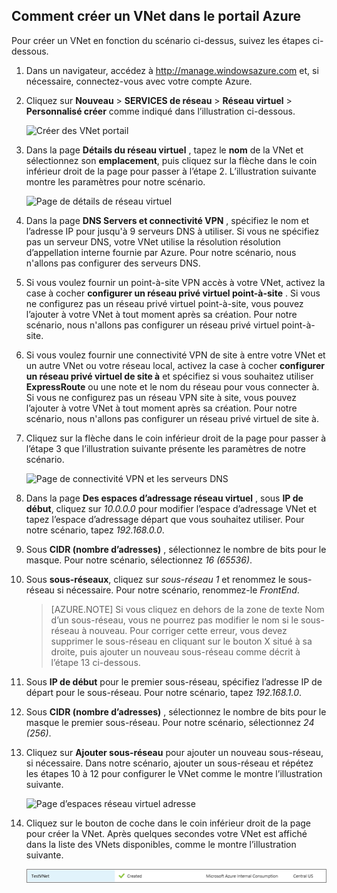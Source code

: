 ## <a name="how-to-create-a-vnet-in-the-azure-portal"></a>Comment créer un VNet dans le portail Azure

Pour créer un VNet en fonction du scénario ci-dessus, suivez les étapes ci-dessous.

1. Dans un navigateur, accédez à http://manage.windowsazure.com et, si nécessaire, connectez-vous avec votre compte Azure.
2. Cliquez sur **Nouveau** > **SERVICES de réseau** > **Réseau virtuel** > **Personnalisé créer** comme indiqué dans l’illustration ci-dessous.

    ![Créer des VNet portail](./media/virtual-networks-create-vnet-classic-portal-include/vnet-create-portal-figure1.gif)

3. Dans la page **Détails du réseau virtuel** , tapez le **nom** de la VNet et sélectionnez son **emplacement**, puis cliquez sur la flèche dans le coin inférieur droit de la page pour passer à l’étape 2. L’illustration suivante montre les paramètres pour notre scénario.

    ![Page de détails de réseau virtuel](./media/virtual-networks-create-vnet-classic-portal-include/vnet-create-portal-figure2.png)

4. Dans la page **DNS Servers et connectivité VPN** , spécifiez le nom et l’adresse IP pour jusqu'à 9 serveurs DNS à utiliser. Si vous ne spécifiez pas un serveur DNS, votre VNet utilise la résolution résolution d’appellation interne fournie par Azure. Pour notre scénario, nous n'allons pas configurer des serveurs DNS.
5. Si vous voulez fournir un point-à-site VPN accès à votre VNet, activez la case à cocher **configurer un réseau privé virtuel point-à-site** . Si vous ne configurez pas un réseau privé virtuel point-à-site, vous pouvez l’ajouter à votre VNet à tout moment après sa création. Pour notre scénario, nous n'allons pas configurer un réseau privé virtuel point-à-site.
6. Si vous voulez fournir une connectivité VPN de site à entre votre VNet et un autre VNet ou votre réseau local, activez la case à cocher **configurer un réseau privé virtuel de site à** et spécifiez si vous souhaitez utiliser **ExpressRoute** ou une note et le nom du réseau pour vous connecter à. Si vous ne configurez pas un réseau VPN site à site, vous pouvez l’ajouter à votre VNet à tout moment après sa création. Pour notre scénario, nous n'allons pas configurer un réseau privé virtuel de site à.
7. Cliquez sur la flèche dans le coin inférieur droit de la page pour passer à l’étape 3 que l’illustration suivante présente les paramètres de notre scénario.

    ![Page de connectivité VPN et les serveurs DNS](./media/virtual-networks-create-vnet-classic-portal-include/vnet-create-portal-figure3.png)

8. Dans la page **Des espaces d’adressage réseau virtuel** , sous **IP de début**, cliquez sur *10.0.0.0* pour modifier l’espace d’adressage VNet et tapez l’espace d’adressage départ que vous souhaitez utiliser. Pour notre scénario, tapez *192.168.0.0*. 
9. Sous **CIDR (nombre d’adresses)** , sélectionnez le nombre de bits pour le masque. Pour notre scénario, sélectionnez *16 (65536)*.
10. Sous **sous-réseaux**, cliquez sur *sous-réseau 1* et renommez le sous-réseau si nécessaire. Pour notre scénario, renommez-le *FrontEnd*.

    >[AZURE.NOTE] Si vous cliquez en dehors de la zone de texte Nom d’un sous-réseau, vous ne pourrez pas modifier le nom si le sous-réseau à nouveau. Pour corriger cette erreur, vous devez supprimer le sous-réseau en cliquant sur le bouton X situé à sa droite, puis ajouter un nouveau sous-réseau comme décrit à l’étape 13 ci-dessous.

11. Sous **IP de début** pour le premier sous-réseau, spécifiez l’adresse IP de départ pour le sous-réseau. Pour notre scénario, tapez *192.168.1.0*.
12. Sous **CIDR (nombre d’adresses)** , sélectionnez le nombre de bits pour le masque le premier sous-réseau. Pour notre scénario, sélectionnez *24 (256)*.
13. Cliquez sur **Ajouter sous-réseau** pour ajouter un nouveau sous-réseau, si nécessaire. Dans notre scénario, ajouter un sous-réseau et répétez les étapes 10 à 12 pour configurer le VNet comme le montre l’illustration suivante.

    ![Page d’espaces réseau virtuel adresse](./media/virtual-networks-create-vnet-classic-portal-include/vnet-create-portal-figure4.png)

14. Cliquez sur le bouton de coche dans le coin inférieur droit de la page pour créer la VNet. Après quelques secondes votre VNet est affiché dans la liste des VNets disponibles, comme le montre l’illustration suivante.

    ![Réseau virtuel](./media/virtual-networks-create-vnet-classic-portal-include/vnet-create-portal-figure5.png)